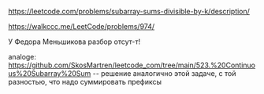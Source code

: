 https://leetcode.com/problems/subarray-sums-divisible-by-k/description/ 

https://walkccc.me/LeetCode/problems/974/

У Федора Меньшикова разбор отсут-т!

analoge: https://github.com/SkosMartren/leetcode_com/tree/main/523.%20Continuous%20Subarray%20Sum -- решение аналогично этой задаче, с той разностью, что надо суммировать префиксы


